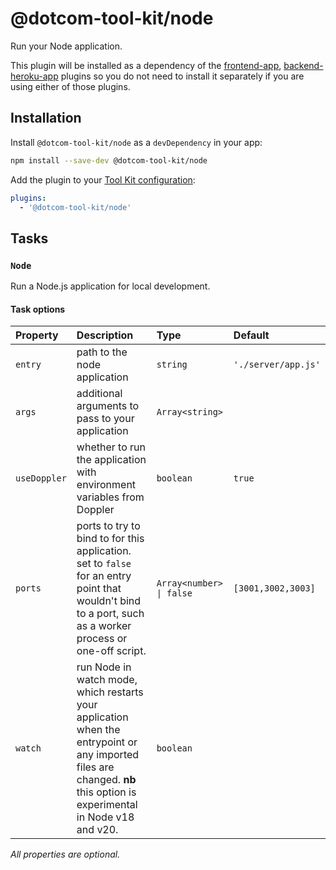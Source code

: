 # @dotcom-tool-kit/node

Run your Node application.

This plugin will be installed as a dependency of the [frontend-app](https://github.com/Financial-Times/dotcom-tool-kit/tree/main/plugins/frontend-app), [backend-heroku-app](https://github.com/Financial-Times/dotcom-tool-kit/tree/main/plugins/backend-heroku-app) plugins so you do not need to install it separately if you are using either of those plugins.

## Installation

Install `@dotcom-tool-kit/node` as a `devDependency` in your app:

```sh
npm install --save-dev @dotcom-tool-kit/node
```

Add the plugin to your [Tool Kit configuration](https://github.com/financial-times/dotcom-tool-kit/blob/main/readme.md#configuration):

```yaml
plugins:
  - '@dotcom-tool-kit/node'
```

<!-- begin autogenerated docs -->
## Tasks

### `Node`

Run a Node.js application for local development.
#### Task options

| Property     | Description                                                                                                                                                            | Type                     | Default             |
| :----------- | :--------------------------------------------------------------------------------------------------------------------------------------------------------------------- | :----------------------- | :------------------ |
| `entry`      | path to the node application                                                                                                                                           | `string`                 | `'./server/app.js'` |
| `args`       | additional arguments to pass to your application                                                                                                                       | `Array<string>`          |                     |
| `useDoppler` | whether to run the application with environment variables from Doppler                                                                                                 | `boolean`                | `true`              |
| `ports`      | ports to try to bind to for this application. set to `false` for an entry point that wouldn't bind to a port, such as a worker process or one-off script.              | `Array<number> \| false` | `[3001,3002,3003]`  |
| `watch`      | run Node in watch mode, which restarts your application when the entrypoint or any imported files are changed. **nb** this option is experimental in Node v18 and v20. | `boolean`                |                     |

_All properties are optional._
<!-- end autogenerated docs -->
